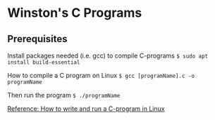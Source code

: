 # Winston's C Programs

## Prerequisites
Install packages needed (i.e. gcc) to compile C-programs
`$ sudo apt install build-essential`

How to compile a C program on Linux
`$ gcc [programName].c -o programName`

Then run the program
`$ ./programName`

[Reference: How to write and run a C-program in Linux](https://vitux.com/how-to-write-and-run-a-c-program-in-linux/)
